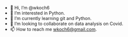 - 👋 Hi, I’m @wkoch6
- 👀 I’m interested in Python. 
- 🌱 I’m currently learning git and Python. 
- 💞️ I’m looking to collaborate on data analysis on Covid. 
- 📫 How to reach me wkoch6@gmail.com. 

<!---
wkoch6/wkoch6 is a ✨ special ✨ repository because its `README.md` (this file) appears on your GitHub profile.
You can click the Preview link to take a look at your changes.
--->
